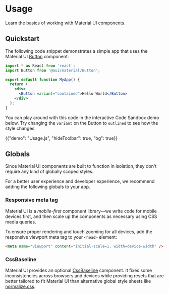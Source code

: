 # Usage

<p class="description">Learn the basics of working with Material UI components.</p>

## Quickstart

The following code snippet demonstrates a simple app that uses the Material UI [Button](/material-ui/react-button/) component:

```jsx
import * as React from 'react';
import Button from '@mui/material/Button';

export default function MyApp() {
  return (
    <div>
      <Button variant="contained">Hello World</Button>
    </div>
  );
}
```

You can play around with this code in the interactive Code Sandbox demo below.
Try changing the `variant` on the Button to `outlined` to see how the style changes:

{{"demo": "Usage.js", "hideToolbar": true, "bg": true}}

## Globals

Since Material UI components are built to function in isolation, they don't require any kind of globally scoped styles.

For a better user experience and developer experience, we recommend adding the following globals to your app.

### Responsive meta tag

Material UI is a _mobile-first_ component library—we write code for mobile devices first, and then scale up the components as necessary using CSS media queries.

To ensure proper rendering and touch zooming for all devices, add the responsive viewport meta tag to your `<head>` element:

```html
<meta name="viewport" content="initial-scale=1, width=device-width" />
```

### CssBaseline

Material UI provides an optional [CssBaseline](/material-ui/react-css-baseline/) component.
It fixes some inconsistencies across browsers and devices while providing resets that are better tailored to fit Material UI than alternative global style sheets like [normalize.css](https://github.com/necolas/normalize.css/).
